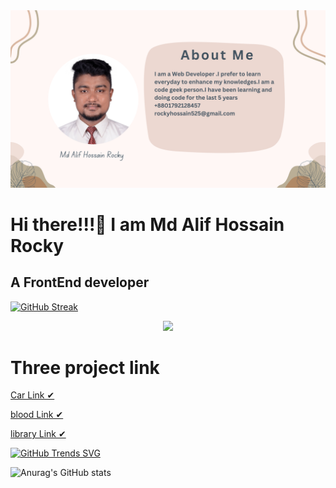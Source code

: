 <img src="./image/banner.jpg">

<h1>Hi there!!!🥰 I am Md Alif Hossain Rocky</h1>
<h2>A FrontEnd developer</h2>

[![GitHub Streak](https://github-readme-streak-stats.herokuapp.com?user=ROCKHOSSAIN)](https://git.io/streak-stats)

<p align="center">
  <a href="https://skillicons.dev">
    <img src="https://skillicons.dev/icons?i=git,cs,cpp,css,firebase,html,ai,js,nodejs,nextjs,vite,express" />
  </a>
</p>

<h1>Three project link</h1>

[Car Link ✔](https://car-client-project.web.app/)

[blood Link ✔](https://assignment-no-12-ee00e.web.app/)

[library Link ✔](https://library-management-syste-12005.web.app/)

[![GitHub Trends SVG](https://api.githubtrends.io/user/svg/ROCKHOSSAIN/langs)](https://githubtrends.io)

![Anurag's GitHub stats](https://github-readme-stats.vercel.app/api?username=ROCKHOSSAIN&theme=shadow_blue&show_icons=true)

